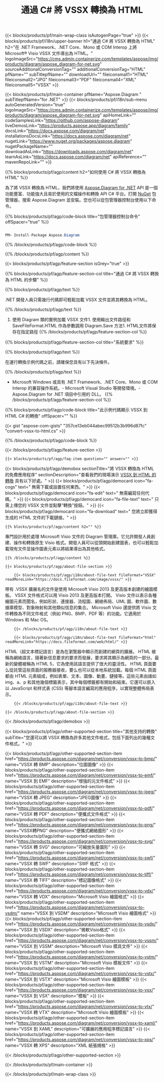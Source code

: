 ﻿---
title: 通過 C# 將 VSSX 轉換為 HTML 
weight: 4240
url: /zh-hant/net/conversion/vssx-to-html/ 
description: VSSX 到 HTML C# 轉換的示例代碼。使用 API 示例代碼在 VB.NET、Asp.NET 或任何基於 .NET 的應用程序中將 VSSX 文件批量轉換為 HTML。
---
{{< blocks/products/pf/main-wrap-class isAutogenPage="true" >}}
{{< blocks/products/pf/i18n/upper-banner h1="通過 C# 將 VSSX 轉換為 HTML" h2="在 .NET Framework、.NET Core、Mono 或 COM Interop 上將 Microsoft® Visio VSSX 文件導出為 HTML。" logoImageSrc="https://cms.admin.containerize.com/templates/aspose/img/products/diagram/aspose_diagram-for-net.svg" sourceAdditionalConversionTag="" additionalConversionTag="HTML" pfName="" subTitlepfName="" downloadUrl="" fileiconsmall1="HTML" fileiconsmall2="JPG" fileiconsmall3="PDF" fileiconsmall4="XML" fileiconsmall5="VSSX" >}}

{{< blocks/products/pf/main-container pfName="Aspose.Diagram " subTitlepfName="for .NET" >}}
{{< blocks/products/pf/i18n/sub-menu autoGeneratedVersion="true" logoImageSrc="https://cms.admin.containerize.com/templates/aspose/img/products/diagram/aspose_diagram-for-net.svg" apiHomeLink="" codeSamplesLink="https://github.com/aspose-diagram" liveDemosLink="https://products.aspose.app/diagram/family" docsLink="https://docs.aspose.com/diagram/net" installationsDocsLink="https://docs.aspose.com/diagram/net" nugetLink="https://www.nuget.org/packages/aspose.diagram" nugetPackageName="" downloadAsLink="https://downloads.aspose.com/diagram/net" learnAsLink="https://docs.aspose.com/diagram/net" apiReference="" mavenRepoLink="" >}}

{{% blocks/products/pf/agp/content h2="如何使用 C# 將 VSSX 轉換為 HTML" %}}

 為了將 VSSX 轉換為 HTML，我們將使用
 [Aspose.Diagram for .NET](https://products.aspose.com/diagram/net) 
 API 是一個功能豐富、功能強大且易於使用的文檔操作和轉換 API C# 平台。打開
 [NuGet](https://www.nuget.org/packages/aspose.diagram) 
 包管理器，搜索
 Aspose.Diagram 
 並安裝。您也可以從包管理器控制台使用以下命令。

{{% blocks/products/pf/agp/code-block title="包管理器控制台命令" offSpacer="true" %}}

```cs

PM> Install-Package Aspose.Diagram


```

{{% /blocks/products/pf/agp/code-block %}}

{{% /blocks/products/pf/agp/content %}}

{{< blocks/products/pf/agp/feature-section isGrey="true" >}}

{{% blocks/products/pf/agp/feature-section-col title="通過 C# 將 VSSX 轉換為 HTML 的步驟" %}}

{{% blocks/products/pf/agp/text %}}

 .NET 開發人員只需幾行代碼即可輕鬆加載 VSSX 文件並將其轉換為 HTML。

{{% /blocks/products/pf/agp/text %}}

1. 使用 Diagram 類的實例加載 VSSX 文件1. 使用輸出文件路徑和 SaveFileFormat.HTML 作為參數調用 Diagram.Save 方法1. HTML文件將保存在指定路徑
{{% /blocks/products/pf/agp/feature-section-col %}}

{{% blocks/products/pf/agp/feature-section-col title="系統要求" %}}

{{% blocks/products/pf/agp/text %}}

 在運行轉換示例代碼之前，請確保您具有以下先決條件。

{{% /blocks/products/pf/agp/text %}}

- Microsoft Windows 或具有 .NET Framework、.NET Core、Mono 或 COM Interop 的兼容操作系統。- Microsoft Visual Studio 等開發環境。- Aspose.Diagram for .NET 項目中引用的 DLL。
{{% /blocks/products/pf/agp/feature-section-col %}}

{{% blocks/products/pf/agp/code-block title="此示例代碼顯示 VSSX 到 HTML C# 的轉換" offSpacer="" %}}

{{< gist "aspose-com-gists" "357ce13eb044abec99512b3b996d87fc" "convert-vssx-to-html.cs" >}}

{{% /blocks/products/pf/agp/code-block %}}

{{< /blocks/products/pf/agp/feature-section >}}

    {{< blocks/products/pf/agp/faq-item question="" answer="" >}}
 

<!-- aboutfile Starts -->

{{< blocks/products/pf/agp/demobox sectionTitle="將 VSSX 轉換為 HTML 的免費應用程序" sectionDescription="查看我們的現場演示 [VSSX 到 HTML 的轉換](https://products.aspose.app/diagram/conversion/vssx-to-html) 具有以下好處。" >}}
        {{< blocks/products/pf/agp/democard icon="fa-cogs" text=" 無需下載或設置任何東西。" >}}
        {{< blocks/products/pf/agp/democard icon="fa-edit" text=" 無需編寫任何代碼。" >}}
        {{< blocks/products/pf/agp/democard icon="fa-file-text" text=" 只需上傳您的 VSSX 文件並點擊“轉換”按鈕。" >}}
        {{< blocks/products/pf/agp/democard icon="fa-download" text=" 您將立即獲得生成的 HTML 文件的下載鏈接。" >}}

    {{% blocks/products/pf/agp/content h2="" %}}

 專門設計用於處理 Microsoft Visio 文件的 Diagram 管理庫。它允許開發人員創建、操作和轉換原生 Visio 格式。開發人員可以從頭開始創建圖表，也可以輕鬆加載現有文件並操作圖表元素以將結果導出為其他格式。



    {{% /blocks/products/pf/agp/content %}}

    {{< blocks/products/pf/agp/about-file-section >}}

        {{< blocks/products/pf/agp/i18n/about-file-text fileFormat="VSSX" readMoreLink="https://docs.fileformat.com/image/vssx/" >}}
帶有 .VSSX 擴展名的文件是使用 Microsoft Visio 2013 及更高版本創建的繪圖模板。 VSSX 文件格式可以用 Visio 2013 及更高版本打開。 Visio 文件以表示各種繪圖元素而聞名，例如形狀、連接器、流程圖、網絡佈局、UML 圖、軟件圖、數據庫模型、對象映射和其他類似信息的集合。 Microsoft Visio 還提供將 Visio 文件轉換為不同文件格式（例如 PNG、BMP、PDF 等）的功能。它適用於 Windows 和 Mac OS。

        {{< /blocks/products/pf/agp/i18n/about-file-text >}}

        {{< blocks/products/pf/agp/i18n/about-file-text fileFormat="html" readMoreLink="https://docs.fileformat.com/web/html/" >}}
HTML（超文本標記語言）是為在瀏覽器中顯示而創建的網頁的擴展。 HTML 被稱為網絡語言，隨著新信息要求的要求而發展，要求將其顯示為網頁的一部分。最新的變體被稱為 HTML 5，它為使用該語言提供了很大的靈活性。 HTML 頁面要么從託管這些頁面的服務器接收，要么也可以從本地系統加載。每個 HTML 頁面都由 HTML 元素組成，例如表單、文本、圖像、動畫、鏈接等。這些元素由諸如 img、a、p 和其他幾個標籤表示，其中每個標籤都有開始和結束。它還可以嵌入以 JavaScript 和样式表 (CSS) 等腳本語言編寫的應用程序，以實現整體佈局表示。

        {{< /blocks/products/pf/agp/i18n/about-file-text >}}

    {{< /blocks/products/pf/agp/about-file-section >}}

{{< /blocks/products/pf/agp/demobox >}}

<!-- aboutfile Ends -->

{{< blocks/products/pf/agp/other-supported-section title="其他支持的轉換" subTitle="您還可以將 VSSX 轉換為許多其他文件格式，包括下面列出的幾種文件格式。" >}}

{{< blocks/products/pf/agp/other-supported-section-item href="https://products.aspose.com/diagram/net/conversion/vssx-to-bmp/" name="VSSX 轉 BMP" description="位圖圖像" >}}
{{< blocks/products/pf/agp/other-supported-section-item href="https://products.aspose.com/diagram/net/conversion/vssx-to-emf/" name="VSSX 到 EMF" description="增強的元文件格式" >}}
{{< blocks/products/pf/agp/other-supported-section-item href="https://products.aspose.com/diagram/net/conversion/vssx-to-jpeg/" name="VSSX 轉 JPEG" description="JPEG圖像" >}}
{{< blocks/products/pf/agp/other-supported-section-item href="https://products.aspose.com/diagram/net/conversion/vssx-to-pdf/" name="VSSX 轉 PDF" description="便攜式文件格式" >}}
{{< blocks/products/pf/agp/other-supported-section-item href="https://products.aspose.com/diagram/net/conversion/vssx-to-png/" name="VSSX轉PNG" description="便攜式網絡圖形" >}}
{{< blocks/products/pf/agp/other-supported-section-item href="https://products.aspose.com/diagram/net/conversion/vssx-to-svg/" name="VSSX 轉 SVG" description="可縮放矢量圖形" >}}
{{< blocks/products/pf/agp/other-supported-section-item href="https://products.aspose.com/diagram/net/conversion/vssx-to-swf/" name="VSSX 轉 SWF" description="SWF 格式" >}}
{{< blocks/products/pf/agp/other-supported-section-item href="https://products.aspose.com/diagram/net/conversion/vssx-to-tiff/" name="VSSX 轉 TIFF" description="標記圖像格式" >}}
{{< blocks/products/pf/agp/other-supported-section-item href="https://products.aspose.com/diagram/net/conversion/vssx-to-vdx/" name="VSSX 轉 VDX" description="Microsoft Visio 繪圖格式" >}}
{{< blocks/products/pf/agp/other-supported-section-item href="https://products.aspose.com/diagram/net/conversion/vssx-to-vsdm/" name="VSSX 到 VSDM" description="Microsoft Visio 繪圖格式" >}}
{{< blocks/products/pf/agp/other-supported-section-item href="https://products.aspose.com/diagram/net/conversion/vssx-to-vsdx/" name="VSSX 到 VSDX" description="微軟Visio格式" >}}
{{< blocks/products/pf/agp/other-supported-section-item href="https://products.aspose.com/diagram/net/conversion/vssx-to-vssm/" name="VSSX 到 VSSM" description="Microsoft Visio 模具文件" >}}
{{< blocks/products/pf/agp/other-supported-section-item href="https://products.aspose.com/diagram/net/conversion/vssx-to-vstm/" name="VSSX 到 VSTM" description="Microsoft Visio 模板文件" >}}
{{< blocks/products/pf/agp/other-supported-section-item href="https://products.aspose.com/diagram/net/conversion/vssx-to-vstx/" name="VSSX 到 VSTX" description="Microsoft Visio 繪圖模板" >}}
{{< blocks/products/pf/agp/other-supported-section-item href="https://products.aspose.com/diagram/net/conversion/vssx-to-vsx/" name="VSSX 到 VSX" description="模板" >}}
{{< blocks/products/pf/agp/other-supported-section-item href="https://products.aspose.com/diagram/net/conversion/vssx-to-vtx/" name="VSSX 轉 VTX" description="Microsoft Visio 繪圖模板" >}}
{{< blocks/products/pf/agp/other-supported-section-item href="https://products.aspose.com/diagram/net/conversion/vssx-to-xaml/" name="VSSX 到 XAML" description="可擴展的應用程序標記語言" >}}
{{< blocks/products/pf/agp/other-supported-section-item href="https://products.aspose.com/diagram/net/conversion/vssx-to-xps/" name="VSSX 轉 XPS" description="XML 紙張規格" >}}

{{< /blocks/products/pf/agp/other-supported-section >}}

{{< /blocks/products/pf/main-container >}}
    
{{< /blocks/products/pf/main-wrap-class >}}